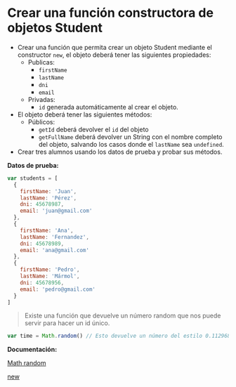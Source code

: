 # Crear una función constructora de objetos Student

- Crear una función que permita crear un objeto Student mediante el constructor `new`, el objeto deberá tener las siguientes propiedades:
   - Publicas:
      - `firstName`
      - `lastName`
      - `dni`
      - `email`
    - Privadas:
      - `id` generada automáticamente al crear el objeto.
- El objeto deberá tener las siguientes métodos:
   - Públicos:
     - `getId` deberá devolver el `id` del objeto
     - `getFullName` deberá devolver un String con el nombre completo del objeto, salvando los casos donde el `lastName` sea `undefined`.
- Crear tres alumnos usando los datos de prueba y probar sus métodos.

**Datos de prueba:**

```js
var students = [
  {
    firstName: 'Juan',
    lastName: 'Pérez',
    dni: 45678987,
    email: 'juan@gmail.com'
  },
  {
    firstName: 'Ana',
    lastName: 'Fernandez',
    dni: 45678989,
    email: 'ana@gmail.com'
  },
  {
    firstName: 'Pedro',
    lastName: 'Mármol',
    dni: 45678956,
    email: 'pedro@gmail.com'
  }
]
```

> Existe una función que devuelve un número random que nos puede servir para hacer un id único.

```js
var time = Math.random() // Esto devuelve un número del estilo 0.11296860298890499
```

**Documentación:**

[Math random](https://developer.mozilla.org/en-US/docs/Web/JavaScript/Reference/Global_Objects/Math/random)

[new](https://developer.mozilla.org/en-US/docs/Web/JavaScript/Reference/Operators/new)

